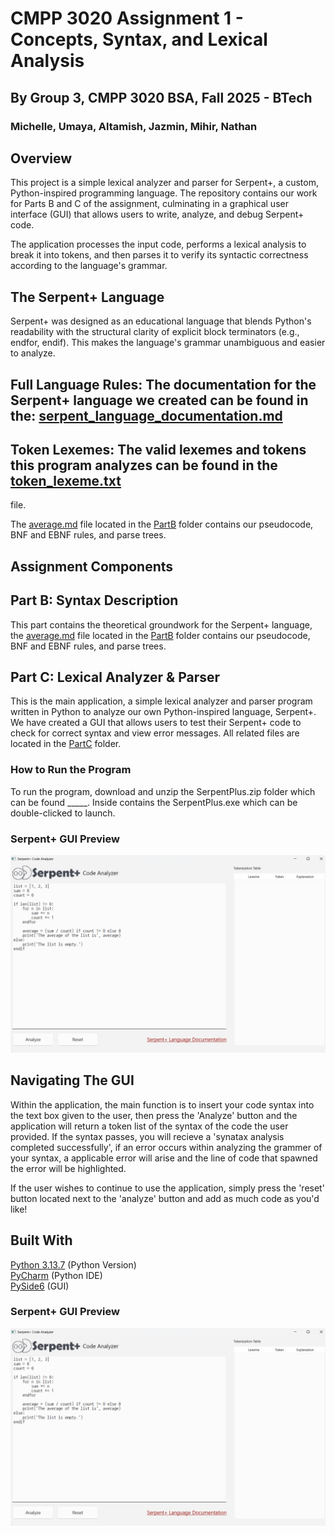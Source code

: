 # CMPP 3020 Assignment 1 - Concepts, Syntax, and Lexical Analysis
## By Group 3, CMPP 3020 BSA, Fall 2025 - BTech
### Michelle, Umaya, Altamish, Jazmin, Mihir, Nathan

## Overview
This project is a simple lexical analyzer and parser for Serpent+, a custom, Python-inspired programming language. The repository contains our work for Parts B and C of the assignment, culminating in a graphical user interface (GUI) that allows users to write, analyze, and debug Serpent+ code.

The application processes the input code, performs a lexical analysis to break it into tokens, and then parses it to verify its syntactic correctness according to the language's grammar.


## The Serpent+ Language
Serpent+ was designed as an educational language that blends Python's readability with the structural clarity of explicit block terminators (e.g., endfor, endif). This makes the language's grammar unambiguous and easier to analyze.

## Full Language Rules: The documentation for the Serpent+ language we created can be found in the: [serpent_language_documentation.md](https://github.com/michellealzola/CMP3020_Assignment01_Group03/blob/master/PartC/serpent_language_documentation.md)
## Token Lexemes:  The valid lexemes and tokens this program analyzes can be found in the [token_lexeme.txt](https://github.com/michellealzola/CMP3020_Assignment01_Group03/blob/4f30f089707ceb49d89eeb7685bf98a4136f7101/PartC/token_lexeme.txt) 
file. 

The [average.md](https://github.com/michellealzola/CMP3020_Assignment01_Group03/blob/0601e776ad271492fe6830a901bbb514a0068cf0/PartB/average.md)
file located in the [PartB](https://github.com/michellealzola/CMP3020_Assignment01_Group03/blob/0601e776ad271492fe6830a901bbb514a0068cf0/PartB) folder contains our pseudocode, BNF and EBNF rules, and parse trees.

## Assignment Components
## Part B: Syntax Description
This part contains the theoretical groundwork for the Serpent+ language, the [average.md](https://github.com/michellealzola/CMP3020_Assignment01_Group03/blob/0601e776ad271492fe6830a901bbb514a0068cf0/PartB/average.md)
file located in the [PartB](https://github.com/michellealzola/CMP3020_Assignment01_Group03/blob/0601e776ad271492fe6830a901bbb514a0068cf0/PartB) folder contains our pseudocode, BNF and EBNF rules, and parse trees.

## Part C: Lexical Analyzer & Parser
This is the main application, a simple lexical analyzer and parser program written in Python to analyze our own Python-inspired language, Serpent+. We have created a GUI that allows users to test their Serpent+ code to check for correct syntax and view error messages. All related files are located in the [PartC](https://github.com/michellealzola/CMP3020_Assignment01_Group03/blob/4f30f089707ceb49d89eeb7685bf98a4136f7101/PartC) folder.
 

### How to Run the Program
To run the program, download and unzip the SerpentPlus.zip folder which can be found _____. Inside contains the SerpentPlus.exe which can be double-clicked to launch.

### Serpent+ GUI Preview
![SerpentPlusGUI_Screenshot.png](SerpentPlusGUI_Screenshot.png)

## Navigating The GUI
Within the application, the main function is to insert your code syntax into the text box given to the user, then press the 'Analyze' button and the application will return a token list of the syntax of the code the user provided. If the syntax passes, you will recieve a 'synatax analysis completed successfully', if an error occurs within analyzing the grammer of your syntax, a applicable error will arise and the line of code that spawned the error will be highlighted.

If the user wishes to continue to use the application, simply press the 'reset' button located next to the 'analyze' button and add as much code as you'd like!

## Built With
[Python 3.13.7](https://www.python.org/downloads/release/python-3137/) (Python Version)\
[PyCharm](https://www.jetbrains.com/pycharm/) (Python IDE)\
[PySide6](https://pypi.org/project/PySide6/) (GUI)


### Serpent+ GUI Preview
![SerpentPlusGUI_Screenshot.png](SerpentPlusGUI_Screenshot.png)